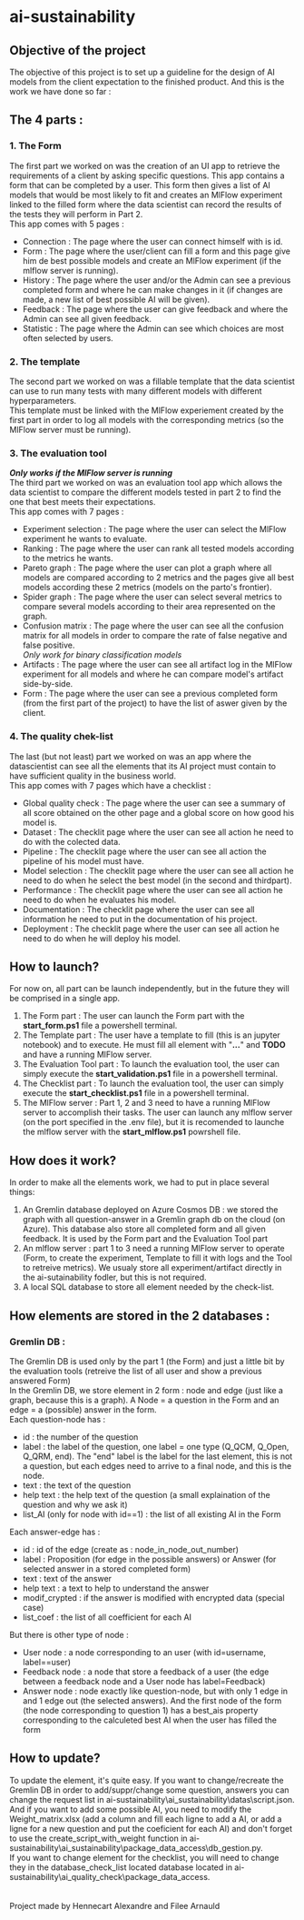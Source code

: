 # ai-sustainability

## Objective of the project
The objective of this project is to set up a guideline for the design of AI models from the client expectation to the finished product. And this is the work we have done so far :
## The 4 parts :
### 1. The Form
The first part we worked on was the creation of an UI app to retrieve the requirements of a client by asking specific questions. This app contains a form that can be completed by a user. This form then gives a list of AI models that would be most likely to fit and creates an MlFlow experiment linked to the filled form where the data scientist can record the results of the tests they will perform in Part 2.  
This app comes with 5 pages :  
- Connection : The page where the user can connect himself with is id.
- Form : The page where the user/client can fill a form and this page give him de best possible models and create an MlFlow experiment (if the mlflow server is running).
- History : The page where the user and/or the Admin can see a previous completed form and where he can make changes in it (if changes are made, a new list of best possible AI will be given).
- Feedback : The page where the user can give feedback and where the Admin can see all given feedback.
- Statistic : The page where the Admin can see which choices are most often selected by users.
### 2. The template
The second part we worked on was a fillable template that the data scientist can use to run many tests with many different models with different hyperparameters.  
This template must be linked with the MlFlow experiement created by the first part in order to log all models with the corresponding metrics (so the MlFlow server must be running).
### 3. The evaluation tool
***Only works if the MlFlow server is running***  
The third part we worked on was an evaluation tool app which allows the data scientist to compare the different models tested in part 2 to find the one that best meets their expectations.  
This app comes with 7 pages :
- Experiment selection : The page where the user can select the MlFlow experiment he wants to evaluate.
- Ranking : The page where the user can rank all tested models according to the metrics he wants.
- Pareto graph : The page where the user can plot a graph where all models are compared according to 2 metrics and the pages give all best models according these 2 metrics (models on the parto's frontier).
- Spider graph : The page where the user can select several metrics to compare several models according to their area represented on the graph.
- Confusion matrix : The page where the user can see all the confusion matrix for all models in order to compare the rate of false negative and false positive.  
  *Only work for binary classification models*
- Artifacts : The page where the user can see all artifact log in the MlFlow experiment for all models and where he can compare model's artifact side-by-side.
- Form : The page where the user can see a previous completed form (from the first part of the project) to have the list of aswer given by the client.
### 4. The quality chek-list
The last (but not least) part we worked on was an app where the datascientist can see all the elements that its AI project must contain to have sufficient quality in the business world.  
This app comes with 7 pages which have a checklist : 
- Global quality check : The page where the user can see a summary of all score obtained on the other page and a global score on how good his model is.
- Dataset : The checklit page where the user can see all action he need to do with the colected data.
- Pipeline : The checklit page where the user can see all action the pipeline of his model must have.
- Model selection : The checklit page where the user can see all action he need to do when he select the best model (in the second and thirdpart).
- Performance : The checklit page where the user can see all action he need to do when he evaluates his model.
- Documentation : The checklit page where the user can see all information he need to put in the documentation of his project.
- Deployment : The checklit page where the user can see all action he need to do when he will deploy his model.  


## How to launch?
For now on, all part can be launch independently, but in the future they will be comprised in a single app.

1. The Form part : The user can launch the Form part with the **start_form.ps1** file a powershell terminal.
2. The Template part : The user have a template to fill (this is an jupyter notebook) and to execute. He must fill all element with "**...**" and **TODO** and have a running MlFlow server.
3. The Evaluation Tool part : To launch the evaluation tool, the user can simply execute the **start_validation.ps1** file in a powershell terminal.
4. The Checklist part : To launch the evaluation tool, the user can simply execute the **start_checklist.ps1** file in a powershell terminal.
5. The MlFlow server : Part 1, 2 and 3 need to have a running MlFlow server to accomplish their tasks. The user can launch any mlflow server (on the port specified in the .env file), but it is recomended to launche the mlflow server with the **start_mlflow.ps1** powrshell file.

## How does it work?
In order to make all the elements work, we had to put in place several things:
1. An Gremlin database deployed on Azure Cosmos DB : we stored the graph with all question-answer in a Gremlin graph db on the cloud (on Azure). This database also store all completed form and all given feedback. It is used by the Form part and the Evaluation Tool part
2. An mlflow server : part 1 to 3 need a running MlFlow server to operate (Form, to create the experiment, Template to fill it with logs and the Tool to retreive metrics). We usualy store all experiment/artifact directly in the ai-sutainability fodler, but this is not required.
3. A local SQL database to store all element needed by the check-list.

## How elements are stored in the 2 databases :
### Gremlin DB :
The Gremlin DB is used only by the part 1 (the Form) and just a little bit by the evaluation tools (retreive the list of all user and show a previous answered Form)  
In the Gremlin DB, we store element in 2 form : node and edge (just like a graph, because this is a graph). A Node = a question in the Form and an edge = a (possible) answer in the form.  
Each question-node has : 
- id : the number of the question
- label : the label of the question, one label = one type (Q_QCM, Q_Open, Q_QRM, end). The "end" label is the label for the last element, this is not a question, but each edges need to arrive to a final node, and this is the node.
- text : the text of the question
- help text : the help text of the question (a small explaination of the question and why we ask it)
- list_AI (only for node with id==1) : the list of all existing AI in the Form

Each answer-edge has :
- id : id of the edge (create as : node_in_node_out_number)
- label : Proposition (for edge in the possible answers) or Answer (for selected answer in a stored completed form)
- text : text of the answer
- help text : a text to help to understand the answer
- modif_crypted : if the answer is modified with encrypted data (special case)
- list_coef : the list of all coefficient for each AI  

But there is other type of node :
- User node : a node corresponding to an user (with id=username, label==user)
- Feedback node : a node that store a feedback of a user (the edge between a feedback node and a User node has label=Feedback)
- Answer node : node exactly like question-node, but with only 1 edge in and 1 edge out (the selected answers). And the first node of the form (the node corresponding to question 1) has a best_ais property corresponding to the calculeted best AI when the user has filled the form

## How to update?
To update the element, it's quite easy. If you want to change/recreate the Gremlin DB in order to add/suppr/change some question, answers you can change the request list in ai-sustainability\ai_sustainability\datas\script.json.  
And if you want to add some possible AI, you need to modify the Weight_matrix.xlsx (add a column and fill each ligne to add a AI, or add a ligne for a new question and put the coeficient for each AI) and don't forget to use the create_script_with_weight function in ai-sustainability\ai_sustainability\package_data_access\db_gestion.py.  
If you want to change element for the checklist, you will need to change they in the database_check_list located database located in ai-sustainability\ai_quality_check\package_data_access.  
<br><br>
Project made by Hennecart Alexandre and Filee Arnauld